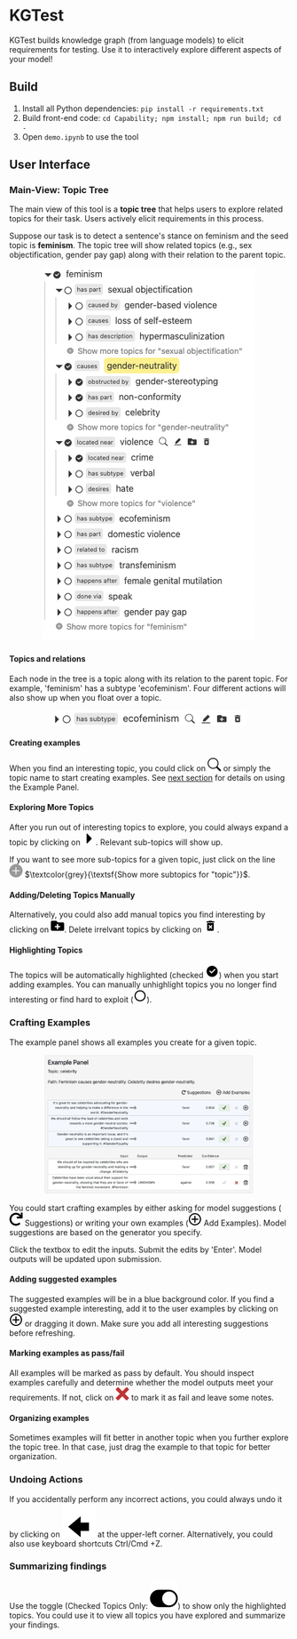 # KGTest
KGTest builds knowledge graph (from language models) to elicit requirements for testing.
Use it to interactively explore different aspects of your model!

## Build

1. Install all Python dependencies: `pip install -r requirements.txt`
2. Build front-end code: `cd Capability; npm install; npm run build; cd -`
3. Open `demo.ipynb` to use the tool

## User Interface
### Main-View: Topic Tree

The main view of this tool is a **topic tree** that helps users to explore related topics for their task. Users actively elicit requirements in this process.

Suppose our task is to detect a sentence's stance on feminism and the seed topic is **feminism**. The topic tree will show related topics (e.g., sex objectification, gender pay gap) along with their relation to the parent topic.

<p align="center">
  <img src="docs/images/tree-view.png" />
</p>

#### Topics and relations
Each node in the tree is a topic along with its relation to the parent topic.
For example, 'feminism' has a subtype 'ecofeminism'.
Four different actions will also show up when you float over a topic.

<p align="center">
  <img src="docs/images/topic.png" />
</p>


#### Creating examples
When you find an interesting topic, you could click on 
![image](docs/icons/search.svg)
or simply the topic name to start creating examples. 
See [next section](#crafting-examples) for details on using the Example Panel.

#### Exploring More Topics
After you run out of interesting topics to explore, you could always expand a topic by clicking on 
![image](docs/icons/triangle.svg). Relevant sub-topics will show up.

If you want to see more sub-topics for a given topic, just click on the line ![image](docs/icons/more-topic.svg) $\textcolor{grey}{\textsf{Show more subtopics for "topic"}}$.

#### Adding/Deleting Topics Manually
Alternatively, you could also add manual topics you find interesting by clicking on ![image](docs/icons/add-topic.svg).
Delete irrelvant topics by clicking on ![image](docs/icons/delete-topic.svg).

#### Highlighting Topics
The topics will be automatically highlighted 
(checked ![image](docs/icons/checked-box.svg)) 
when you start adding examples. You can manually unhighlight topics you no longer find interesting or find hard to exploit 
(![image](docs/icons/unchecked-box.svg)).


### Crafting Examples

The example panel shows all examples you create for a given topic.

<p align="center">
  <img src="docs/images/example-panel.png" width="75%"/>
</p>

You could start crafting examples by either asking for model suggestions 
(![image](docs/icons/refresh.svg) Suggestions) 
or writing your own examples 
(![image](docs/icons/add-example.svg) Add Examples).
Model suggestions are based on the generator you specify.

Click the textbox to edit the inputs. Submit the edits by 'Enter'. Model outputs will be updated upon submission.

#### Adding suggested examples
The suggested examples will be in a blue background color. If you find a suggested example interesting, add it to the user examples by clicking on 
![image](docs/icons/add-example.svg) or dragging it down.
Make sure you add all interesting suggestions before refreshing.

#### Marking examples as pass/fail
All examples will be marked as pass by default. You should inspect examples carefully and determine whether the model outputs meet your requirements.
If not, click on
![image](docs/icons/fail.svg) to mark it as fail and leave some notes.

#### Organizing examples
Sometimes examples will fit better in another topic when you further explore the topic tree. In that case, just drag the example to that topic for better organization.

### Undoing Actions
If you accidentally perform any incorrect actions, you could always undo it by clicking on
![image](docs/icons/back.svg) at the upper-left corner. Alternatively, you could also use keyboard shortcuts Ctrl/Cmd +Z.

### Summarizing findings
Use the toggle (Checked Topics Only: ![image](docs/icons/toggle.svg)) to show only the highlighted topics. You could use it to view all topics you have explored and summarize your findings.